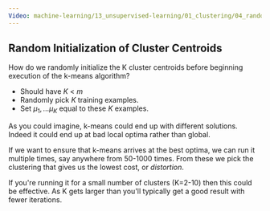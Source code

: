 ```yaml
---
Video: machine-learning/13_unsupervised-learning/01_clustering/04_random-initialization.mp4
---
```


## Random Initialization of Cluster Centroids

How do we randomly initialize the K cluster centroids before beginning execution of the k-means algorithm?

* Should have $K$ < $m$
* Randomly pick $K$ training examples.
* Set $\mu_1,…\mu_K$ equal to these $K$ examples.

As you could imagine, k-means could end up with different solutions.  Indeed it could end up at bad local optima rather than global.

If we want to ensure that k-means arrives at the best optima, we can run it multiple times, say anywhere from 50-1000 times. From these we pick the clustering that gives us the lowest cost, or _distortion_.  

If you're running it for a small number of clusters (K=2-10) then this could be effective.  As K gets larger than you'll typically get a good result with fewer iterations.

















